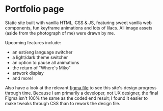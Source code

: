 # Portfolio page

Static site built with vanilla HTML, CSS & JS, featuring sweet vanilla web components, fun keyframe animations and lots of lilacs. All image assets (aside from the photograph of me) were drawn by me.

Upcoming features include:

-   an est/eng language switcher
-   a light/dark theme switcher
-   an option to pause all animations
-   the return of "Where's Miko"
-   artwork display
-   and more!

Also have a look at the relevant [figma file](https://www.figma.com/design/qWZ5w6Fu4sDudUDlGrix9V/Portfolio-project?node-id=410-5&t=sAtB4I0ZTbEJIVpU-1) to see this site's design progress through time. Because I am primarily a developer, not UX designer, the final Figma isn't 100% the same as the coded end result; I found it easier to make tweaks through CSS than to rework the design file.
